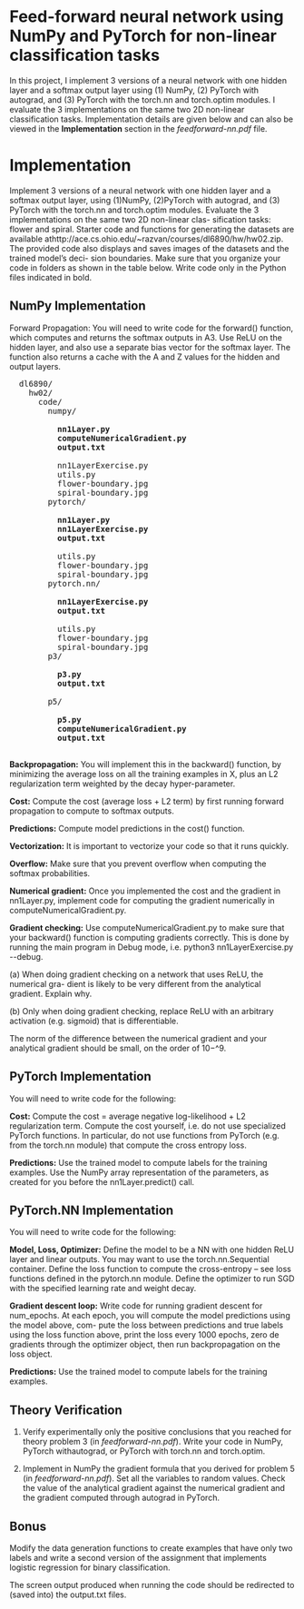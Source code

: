 # Feed-forward neural network using NumPy and PyTorch for non-linear classification tasks

In this project, I implement 3 versions of a neural network with one hidden layer and a softmax output layer
using (1) NumPy, (2) PyTorch with autograd, and (3) PyTorch with the torch.nn and
torch.optim modules. I evaluate the 3 implementations on the same two 2D non-linear classification tasks. Implementation details are given below and can also be viewed in the **Implementation** section in the *feedforward-nn.pdf* file.

# Implementation 
Implement 3 versions of a neural network with one hidden layer and a softmax output layer,
using (1)NumPy, (2)PyTorch with autograd, and (3) PyTorch with the torch.nn and
torch.optim modules. Evaluate the 3 implementations on the same two 2D non-linear clas-
sification tasks: flower and spiral. Starter code and functions for generating the datasets
are available athttp://ace.cs.ohio.edu/~razvan/courses/dl6890/hw/hw02.zip. The
provided code also displays and saves images of the datasets and the trained model’s deci-
sion boundaries. Make sure that you organize your code in folders as shown in the table
below. Write code only in the Python files indicated in bold.

## NumPy Implementation
Forward Propagation: You will need to write code for the forward() function,
which computes and returns the softmax outputs in A3. Use ReLU on the hidden
layer, and also use a separate bias vector for the softmax layer. The function also
returns a cache with the A and Z values for the hidden and output layers.
<pre>
  dl6890/
    hw02/
      code/
        numpy/
          <b>
          nn1Layer.py
          computeNumericalGradient.py
          output.txt
          </b>
          nn1LayerExercise.py
          utils.py
          flower-boundary.jpg
          spiral-boundary.jpg
        pytorch/
          <b>
          nn1Layer.py
          nn1LayerExercise.py
          output.txt
          </b>
          utils.py
          flower-boundary.jpg
          spiral-boundary.jpg
        pytorch.nn/
          <b>
          nn1LayerExercise.py
          output.txt
          </b>
          utils.py
          flower-boundary.jpg
          spiral-boundary.jpg
        p3/
          <b>
          p3.py
          output.txt
          </b>
        p5/
          <b>
          p5.py
          computeNumericalGradient.py
          output.txt
          </b>
</pre>

**Backpropagation:** You will implement this in the backward() function, by minimizing the average loss 
on all the training examples in X, plus an L2 regularization term weighted by the decay hyper-parameter.

**Cost:** Compute the cost (average loss + L2 term) by first running forward propagation
to compute to softmax outputs.

**Predictions:** Compute model predictions in the cost() function.

**Vectorization:** It is important to vectorize your code so that it runs quickly.

**Overflow:** Make sure that you prevent overflow when computing the softmax probabilities.

**Numerical gradient:** Once you implemented the cost and the gradient in nn1Layer.py,
implement code for computing the gradient numerically in computeNumericalGradient.py.

**Gradient checking:** Use computeNumericalGradient.py to make sure that your
backward() function is computing gradients correctly. This is done by running the
main program in Debug mode, i.e. python3 nn1LayerExercise.py --debug.

(a) When doing gradient checking on a network that uses ReLU, the numerical gra-
dient is likely to be very different from the analytical gradient. Explain why.

(b) Only when doing gradient checking, replace ReLU with an arbitrary activation
(e.g. sigmoid) that is differentiable.

The norm of the difference between the numerical gradient and your analytical gradient
should be small, on the order of 10−^9.

## PyTorch Implementation

You will need to write code for the following:

**Cost:** Compute the cost = average negative log-likelihood + L2 regularization term.
Compute the cost yourself, i.e. do not use specialized PyTorch functions. In particular,
do not use functions from PyTorch (e.g. from the torch.nn module) that compute the
cross entropy loss.

**Predictions:** Use the trained model to compute labels for the training examples.
Use the NumPy array representation of the parameters, as created for you before the
nn1Layer.predict() call.

## PyTorch.NN Implementation

You will need to write code for the following:

**Model, Loss, Optimizer:** Define the model to be a NN with one hidden ReLU
layer and linear outputs. You may want to use the torch.nn.Sequential container.
Define the loss function to compute the cross-entropy – see loss functions defined in
the pytorch.nn module. Define the optimizer to run SGD with the specified learning
rate and weight decay.

**Gradient descent loop:** Write code for running gradient descent for num_epochs.
At each epoch, you will compute the model predictions using the model above, com-
pute the loss between predictions and true labels using the loss function above, print
the loss every 1000 epochs, zero de gradients through the optimizer object, then run
backpropagation on the loss object.

**Predictions:** Use the trained model to compute labels for the training examples.

## Theory Verification 

1. Verify experimentally only the positive conclusions that you reached for theory problem 3
(in *feedforward-nn.pdf*). Write your code in NumPy, PyTorch withautograd, or PyTorch with 
torch.nn and torch.optim.

2. Implement in NumPy the gradient formula that you derived for problem 5 (in *feedforward-nn.pdf*). 
Set all the variables to random values. Check the value of the analytical gradient against the
numerical gradient and the gradient computed through autograd in PyTorch.

## Bonus

Modify the data generation functions to create examples that have only two labels and write a
second version of the assignment that implements logistic regression for binary classification.

The screen output produced when running the code should be redirected to (saved into) the 
output.txt files.
